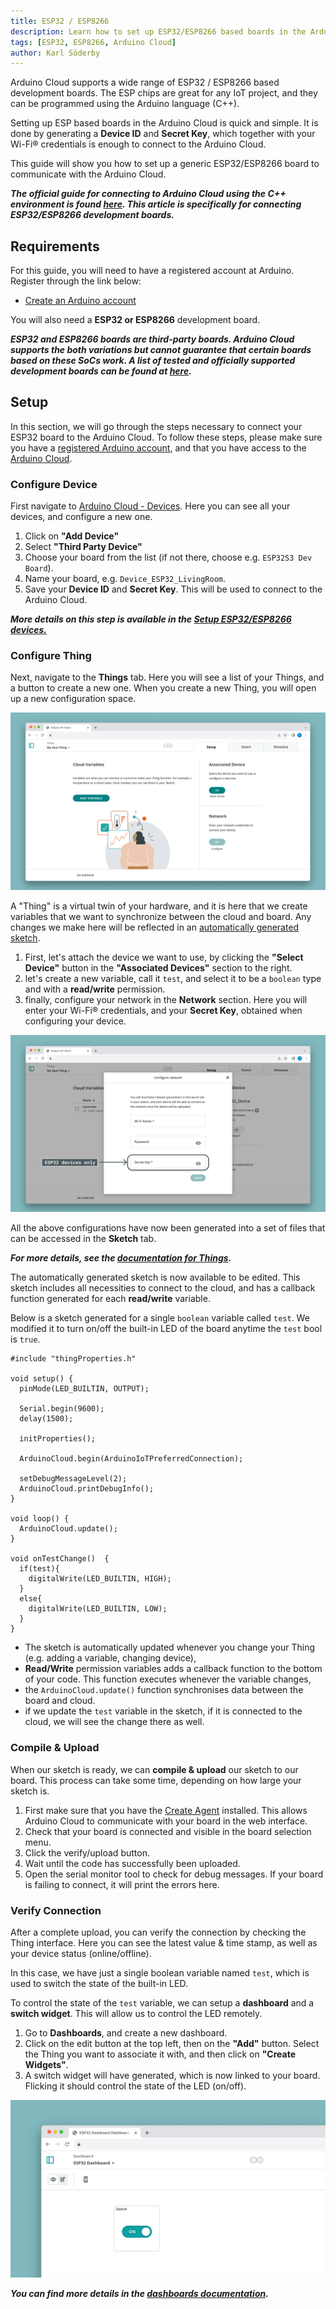 ```yaml
---
title: ESP32 / ESP8266
description: Learn how to set up ESP32/ESP8266 based boards in the Arduino Cloud.
tags: [ESP32, ESP8266, Arduino Cloud]
author: Karl Söderby
---
```


Arduino Cloud supports a wide range of ESP32 / ESP8266 based development boards. The ESP chips are great for any IoT project, and they can be programmed using the Arduino language (C++). 

Setting up ESP based boards in the Arduino Cloud is quick and simple. It is done by generating a **Device ID** and **Secret Key**, which together with your Wi-Fi® credentials is enough to connect to the Arduino Cloud. 

This guide will show you how to set up a generic ESP32/ESP8266 board to communicate with the Arduino Cloud.

***The official guide for connecting to Arduino Cloud using the C++ environment is found [here](/arduino-cloud/guides/arduino-c). This article is specifically for connecting ESP32/ESP8266 development boards.*** 

## Requirements

For this guide, you will need to have a registered account at Arduino. Register through the link below:
- [Create an Arduino account](https://login.arduino.cc/login)

You will also need a **ESP32 or ESP8266** development board.

***ESP32 and ESP8266 boards are third-party boards. Arduino Cloud supports the both variations but cannot guarantee that certain boards based on these SoCs work. A list of tested and officially supported development boards can be found at [here](/arduino-cloud/hardware/wifi#list-of-supported-boards).***

## Setup

In this section, we will go through the steps necessary to connect your ESP32 board to the Arduino Cloud. To follow these steps, please make sure you have a [registered Arduino account](https://login.arduino.cc/login), and that you have access to the [Arduino Cloud](https://app.arduino.cc/).

### Configure Device

First navigate to [Arduino Cloud - Devices](https://app.arduino.cc/devices). Here you can see all your devices, and configure a new one. 

1. Click on **"Add Device"**
2. Select **"Third Party Device"**
3. Choose your board from the list (if not there, choose e.g. `ESP32S3 Dev Board`).
4. Name your board, e.g. `Device_ESP32_LivingRoom`.
5. Save your **Device ID** and **Secret Key**. This will be used to connect to the Arduino Cloud.

***More details on this step is available in the [Setup ESP32/ESP8266 devices.](#setup-esp32esp8266-boards)***

### Configure Thing

Next, navigate to the **Things** tab. Here you will see a list of your Things, and a button to create a new one. When you create a new Thing, you will open up a new configuration space.

![Arduino Cloud Thing Interface](assets/thing-config.png)

A "Thing" is a virtual twin of your hardware, and it is here that we create variables that we want to synchronize between the cloud and board. Any changes we make here will be reflected in an [automatically generated sketch](/arduino-cloud/cloud-interface/sketches#iot-sketches).

1. First, let's attach the device we want to use, by clicking the **"Select Device"** button in the **"Associated Devices"** section to the right. 
2. let's create a new variable, call it `test`, and select it to be a `boolean` type and with a **read/write** permission.
3. finally, configure your network in the **Network** section. Here you will enter your Wi-Fi® credentials, and your **Secret Key**, obtained when configuring your device.

![Enter network credentials.](assets/esp32-only.png)

All the above configurations have now been generated into a set of files that can be accessed in the **Sketch** tab.

***For more details, see the [documentation for Things](/arduino-cloud/cloud-interface/things).***

The automatically generated sketch is now available to be edited. This sketch includes all necessities to connect to the cloud, and has a callback function generated for each **read/write** variable.

Below is a sketch generated for a single `boolean` variable called `test`. We modified it to turn on/off the built-in LED of the board anytime the `test` bool is `true`.

```arduino
#include "thingProperties.h"

void setup() {
  pinMode(LED_BUILTIN, OUTPUT);  

  Serial.begin(9600);
  delay(1500); 

  initProperties();

  ArduinoCloud.begin(ArduinoIoTPreferredConnection);
  
  setDebugMessageLevel(2);
  ArduinoCloud.printDebugInfo();
}

void loop() {
  ArduinoCloud.update();
}

void onTestChange()  {
  if(test){
    digitalWrite(LED_BUILTIN, HIGH);
  }
  else{
    digitalWrite(LED_BUILTIN, LOW);
  }
}
```

- The sketch is automatically updated whenever you change your Thing (e.g. adding a variable, changing device),
- **Read/Write** permission variables adds a callback function to the bottom of your code. This function executes whenever the variable changes,
- the `ArduinoCloud.update()` function synchronises data between the board and cloud.
- if we update the `test` variable in the sketch, if it is connected to the cloud, we will see the change there as well. 

### Compile & Upload

When our sketch is ready, we can **compile & upload** our sketch to our board. This process can take some time, depending on how large your sketch is.

1. First make sure that you have the [Create Agent](https://create.arduino.cc/getting-started/plugin/welcome) installed. This allows Arduino Cloud to communicate with your board in the web interface.
2. Check that your board is connected and visible in the board selection menu.
3. Click the verify/upload button.
4. Wait until the code has successfully been uploaded.
5. Open the serial monitor tool to check for debug messages. If your board is failing to connect, it will print the errors here.

### Verify Connection

After a complete upload, you can verify the connection by checking the Thing interface. Here you can see the latest value & time stamp, as well as your device status (online/offline).

In this case, we have just a single boolean variable named `test`, which is used to switch the state of the built-in LED.

To control the state of the `test` variable, we can setup a **dashboard** and a **switch widget**. This will allow us to control the LED remotely.

1. Go to **Dashboards**, and create a new dashboard.
2. Click on the edit button at the top left, then on the **"Add"** button. Select the Thing you want to associate it with, and then click on **"Create Widgets"**.
3. A switch widget will have generated, which is now linked to your board. Flicking it should control the state of the LED (on/off).

![Dashboard in the Arduino Cloud.](assets/dashboard.png)

***You can find more details in the [dashboards documentation](/arduino-cloud/cloud-interface/dashboard-widgets).***